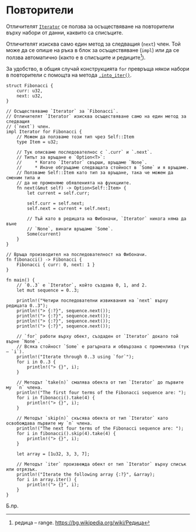 # Повторители

Отличителят [`Iterator`][iter] се ползва за осъществяване на повторители върху
набори от данни, каквито са списъците.

Отличителят изисква само един метод за следващия (`next`) член. Той може да се
опише на ръка в блок за осъществяване (`impl`) или да се ползва автоматично
(както е в списъците и редиците[^range]).

За удобство, в общия случай конструкцията `for` превръща някои набори в
повторители с помощта на метода [`.into_iter()`][intoiter].

```rust,editable
struct Fibonacci {
    curr: u32,
    next: u32,
}

// Осъществяваме `Iterator` за `Fibonacci`.
// Отличителят `Iterator` изисква осъществяване само на един метод за следващия
// (`next`) член.
impl Iterator for Fibonacci {
    // Можем да ползваме този тип чрез Self::Item
    type Item = u32;

    // Тук описваме последователнос с `.curr` и `.next`.
    // Типът за връщане е `Option<T>`:
    //     * Когато `Iterator` свърши, връщаме `None`.
    //     * Иначе обгръщаме следващата стойност в `Some` и я връщаме.
    // Ползваме Self::Item като тип за връщане, така че можем да сменим типа и
    // да не променяме обявленията на функциите.
    fn next(&mut self) -> Option<Self::Item> {
        let current = self.curr;

        self.curr = self.next;
        self.next = current + self.next;

        // Тъй като в редицата на Фибоначи, `Iterator` никога няма да въне
        // `None`, винаги връщаме `Some`.
        Some(current)
    }
}

// Връща производител на последователност на Фибоначи.
fn fibonacci() -> Fibonacci {
    Fibonacci { curr: 0, next: 1 }
}

fn main() {
    // `0..3` е `Iterator`, който създава 0, 1, and 2.
    let mut sequence = 0..3;

    println!("Четири последователни извиквания на `next` върху редицата 0..3");
    println!("> {:?}", sequence.next());
    println!("> {:?}", sequence.next());
    println!("> {:?}", sequence.next());
    println!("> {:?}", sequence.next());

    // `for` работи върху обект, създаден от `Iterator` докато той върне `None`.
    // Всяка стойност `Some` е рагърната и обвързана с променлива (тук – `i`).
    println!("Iterate through 0..3 using `for`");
    for i in 0..3 {
        println!("> {}", i);
    }

    // Методът `take(n)` смалява обекта от тип `Iterator` до първите му  `n` члена.
    println!("The first four terms of the Fibonacci sequence are: ");
    for i in fibonacci().take(4) {
        println!("> {}", i);
    }

    // Методът `skip(n)` скъсява обекта от тип `Iterator` като освобождава първите му `n` члена.
    println!("The next four terms of the Fibonacci sequence are: ");
    for i in fibonacci().skip(4).take(4) {
        println!("> {}", i);
    }

    let array = [1u32, 3, 3, 7];

    // Методът `iter` произвежда обект от тип `Iterator` върху списък или отрязък.
    println!("Iterate the following array {:?}", &array);
    for i in array.iter() {
        println!("> {}", i);
    }
}
```

Б.пр.

[^range]: редица – range. https://bg.wikipedia.org/wiki/Редица

[intoiter]: https://doc.rust-lang.org/std/iter/trait.IntoIterator.html
[iter]: https://doc.rust-lang.org/core/iter/trait.Iterator.html
